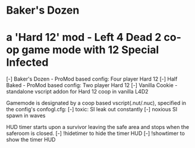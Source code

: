 # Baker's Dozen
# a 'Hard 12' mod - Left 4 Dead 2 co-op game mode with 12 Special Infected
[-] Baker's Dozen - ProMod based config: Four player Hard 12
[-] Half Baked    - ProMod based config: Two player Hard 12
[-] Vanilla Cookie - standalone vscript addon for Hard 12 coop in vanilla L4D2

Gamemode is designated by a coop based vscript(.nut/.nuc), specified in the config's confogl.cfg:
[-] toxic: SI leak out constantly
[-] noxious SI spawn in waves

HUD timer starts upon a survivor leaving the safe area and stops when the saferoom is closed.
[-] !hidetimer to hide the timer HUD
[-] !showtimer to show the timer HUD



